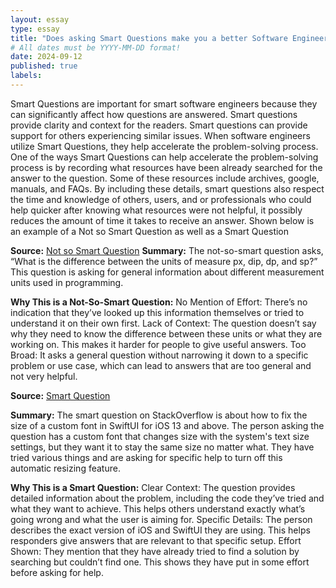 ```yaml
---
layout: essay
type: essay
title: "Does asking Smart Questions make you a better Software Engineer"
# All dates must be YYYY-MM-DD format!
date: 2024-09-12
published: true
labels:
---
```


Smart Questions are important for smart software engineers because they can significantly affect how questions are answered. Smart questions provide clarity and context for the readers. Smart questions can provide support for others experiencing similar issues. When software engineers utilize Smart Questions, they help accelerate the problem-solving process. One of the ways Smart Questions can help accelerate the problem-solving process is by recording what resources have been already searched for the answer to the question. Some of these resources include archives, google, manuals, and FAQs. By including these details, smart questions also respect the time and knowledge of others, users, and or professionals who could help quicker after knowing what resources were not helpful, it possibly reduces the amount of time it takes to receive an answer.
Shown below is an example of a Not so Smart Question as well as a Smart Question
 
**Source:** <a href=" https://stackoverflow.com/questions/2025282/what-is-the-difference-between-px-dip-dp-and-sp">Not so Smart Question</a>
**Summary:** The not-so-smart question asks, “What is the difference between the units of measure px, dip, dp, and sp?” This question is asking for general information about different measurement units used in programming.

****Why This is a Not-So-Smart Question:****
No Mention of Effort: There’s no indication that they’ve looked up this information themselves or tried to understand it on their own first.
  Lack of Context: The question doesn’t say why they need to know the difference between these units or what they are working on. This makes it  harder for people to give useful answers.
  Too Broad: It asks a general question without narrowing it down to a specific problem or use case, which can lead to answers that are too general and not very helpful.


**Source:** <a href=" https://stackoverflow.com/questions/63956323/fixing-the-size-of-a-custom-font-in-swiftui-ios-13-when-ignoring-dynamic-type">Smart Question</a>

**Summary:** The smart question on StackOverflow is about how to fix the size of a custom font in SwiftUI for iOS 13 and above. The person asking the question has a custom font that changes size with the system's text size settings, but they want it to stay the same size no matter what. They have tried various things and are asking for specific help to turn off this automatic resizing feature.

**Why This is a Smart Question:**
Clear Context: The question provides detailed information about the problem, including the code they’ve tried and what they want to achieve. This helps others understand exactly what’s going wrong and what the user is aiming for.
Specific Details: The person describes the exact version of iOS and SwiftUI they are using. This helps responders give answers that are relevant to that specific setup.
Effort Shown: They mention that they have already tried to find a solution by searching but couldn’t find one. This shows they have put in some effort before asking for help.

